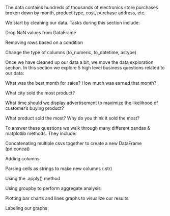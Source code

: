 The data contains hundreds of thousands of electronics store purchases broken down by month, product type, cost, purchase address, etc.

We start by cleaning our data. Tasks during this section include:

Drop NaN values from DataFrame

Removing rows based on a condition

Change the type of columns (to_numeric, to_datetime, astype)

Once we have cleaned up our data a bit, we move the data exploration section. In this section we explore 5 high level business questions related to our data:

What was the best month for sales? How much was earned that month?

What city sold the most product?

What time should we display advertisement to maximize the likelihood of customer’s buying product?

What product sold the most? Why do you think it sold the most?

To answer these questions we walk through many different pandas & matplotlib methods. They include:

Concatenating multiple csvs together to create a new DataFrame (pd.concat)

Adding columns

Parsing cells as strings to make new columns (.str)

Using the .apply() method

Using groupby to perform aggregate analysis

Plotting bar charts and lines graphs to visualize our results

Labeling our graphs

